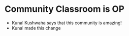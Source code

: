 # Community Classroom is OP

- Kunal Kushwaha says that this community is amazing!
- Kunal made this change
